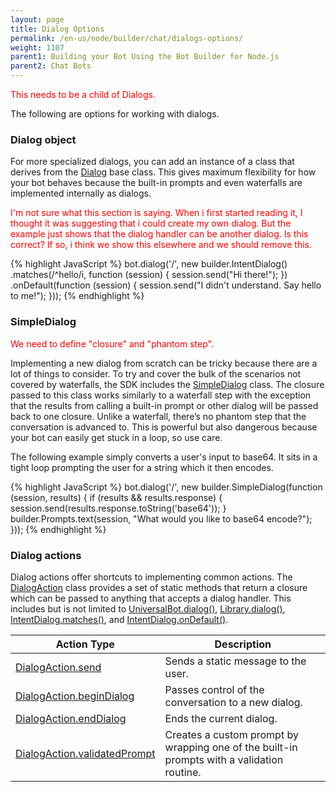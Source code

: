 ```yaml
---
layout: page
title: Dialog Options
permalink: /en-us/node/builder/chat/dialogs-options/
weight: 1107
parent1: Building your Bot Using the Bot Builder for Node.js
parent2: Chat Bots
---
```


<span style="color:red">This needs to be a child of Dialogs.</span>


The following are options for working with dialogs.

### Dialog object

For more specialized dialogs, you can add an instance of a class that derives from the [Dialog](/en-us/node/builder/chat-reference/classes/_botbuilder_d_.dialog.html) base class. This gives maximum flexibility for how your bot behaves because the built-in prompts and even waterfalls are implemented internally as dialogs.

<span style="color:red">I'm not sure what this section is saying. When i first started reading it, I thought it was suggesting that i could create my own dialog. But the example just shows that the dialog handler can be another dialog. Is this correct? If so, i think we show this elsewhere and we should remove this.</span>


{% highlight JavaScript %}
bot.dialog('/', new builder.IntentDialog()
    .matches(/^hello/i, function (session) {
        session.send("Hi there!");
    })
    .onDefault(function (session) {
        session.send("I didn't understand. Say hello to me!");
    }));
{% endhighlight %}

### SimpleDialog

<span style="color:red">We need to define "closure" and "phantom step".</span>

Implementing a new dialog from scratch can be tricky because there are a lot of things to consider. To try and cover the bulk of the scenarios not covered by waterfalls, the SDK includes the [SimpleDialog](/en-us/node/builder/chat-reference/classes/_botbuilder_d_.simpledialog) class. The closure passed to this class works similarly to a waterfall step with the exception that the results from calling a built-in prompt or other dialog will be passed back to one closure. Unlike a waterfall, there’s no phantom step that the conversation is advanced to. This is powerful but also dangerous because your bot can easily get stuck in a loop, so use care.

The following example simply converts a user's input to base64. It sits in a tight loop prompting the user for a string which it then encodes. 
 
{% highlight JavaScript %}
bot.dialog('/', new builder.SimpleDialog(function (session, results) {
    if (results && results.response) {
        session.send(results.response.toString('base64'));
    }
    builder.Prompts.text(session, "What would you like to base64 encode?");
}));
{% endhighlight %}


### Dialog actions

Dialog actions offer shortcuts to implementing common actions. The [DialogAction](/en-us/node/builder/chat-reference/classes/_botbuilder_d_.dialogaction.html) class provides a set of static methods that return a closure which can be passed to anything that accepts a dialog handler. This includes but is not limited to [UniversalBot.dialog()](/en-us/node/builder/chat-reference/classes/_botbuilder_d_.universalbot.html#dialog), [Library.dialog()](/en-us/node/builder/chat-reference/classes/_botbuilder_d_.library.html#dialog), [IntentDialog.matches()](/en-us/node/builder/chat-reference/classes/_botbuilder_d_.intentdialog.html#matches), and [IntentDialog.onDefault()](/en-us/node/builder/chat-reference/classes/_botbuilder_d_.intentdialog.html#ondefault).


|**Action Type**     | **Description**                                   
| -------------------| ---------------------------------------------
|[DialogAction.send](/en-us/node/builder/chat-reference/classes/_botbuilder_d_.dialogaction.html#send) | Sends a static message to the user.      
|[DialogAction.beginDialog](/en-us/node/builder/chat-reference/classes/_botbuilder_d_.dialogaction.html#begindialog) | Passes control of the conversation to a new dialog.  
|[DialogAction.endDialog](/en-us/node/builder/chat-reference/classes/_botbuilder_d_.dialogaction.html#enddialog) | Ends the current dialog.
|[DialogAction.validatedPrompt](/en-us/node/builder/chat-reference/classes/_botbuilder_d_.dialogaction.html#validatedprompt) | Creates a custom prompt by wrapping one of the built-in prompts with a validation routine.